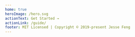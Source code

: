 ```yaml
---
home: true
heroImage: /hero.svg
actionText: Get Started →
actionLink: /guide/
footer: MIT Licensed | Copyright © 2019-present Jesse Feng
---
```


<div style="text-align: center">
  <Bit/>
</div>